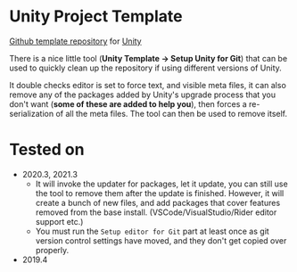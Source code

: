# Unity Project Template
[Github template repository](https://help.github.com/en/articles/creating-a-template-repository) for [Unity](https://unity.com/)

There is a nice little tool (**Unity Template -> Setup Unity for Git**) that can be used to quickly clean up the repository if using different versions of Unity.

It double checks editor is set to force text, and visible meta files, it can also remove any of the packages added by Unity's upgrade process that you don't want (**some of these are added to help you**), then forces a re-serialization of all the meta files. The tool can then be used to remove itself.

# Tested on
 - 2020.3, 2021.3
    - It will invoke the updater for packages, let it update, you can still use the tool to remove them after the update is finished. However, it will create a bunch of new files, and add packages that cover features removed from the base install. (VSCode/VisualStudio/Rider editor support etc.)
    - You must run the `Setup editor for Git` part at least once as git version control settings have moved, and they don't get copied over properly.
 - 2019.4 